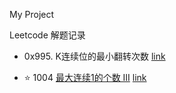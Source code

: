 My Project

Leetcode 解题记录

-  0x995. K连续位的最小翻转次数 [link](https://github.com/Chalkydoge/toy_codes/blob/master/my_leetcode/_995.cpp)

- :star: 1004 [最大连续1的个数 III](https://leetcode-cn.com/problems/max-consecutive-ones-iii/) [link](https://github.com/Chalkydoge/toy_codes/blob/master/my_leetcode/_1004.cpp)
